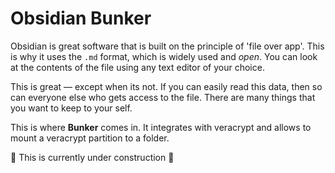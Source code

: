 # Obsidian Bunker

Obsidian is great software that is built on the principle of 'file over app'. This is why it uses the `.md` format, which is widely used and *open*. You can look at the contents of the file using any text editor of your choice.

This is great — except when its not. If you can easily read this data, then so can everyone else who gets access to the file. There are many things that you want to keep to your self.

This is where **Bunker** comes in. It integrates with veracrypt and allows to mount a veracrypt partition to a folder.

🚧 This is currently under construction 🚧